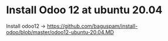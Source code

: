 # Install Odoo 12 at ubuntu 20.04

Install odoo12 -> 
<a href="https://github.com/baguspam/install-odoo/blob/master/odoo12-ubuntu-20.04.MD">https://github.com/baguspam/install-odoo/blob/master/odoo12-ubuntu-20.04.MD</a>
